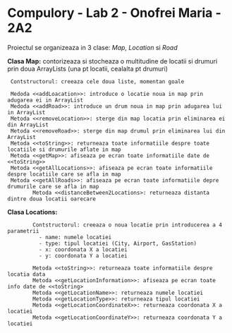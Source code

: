 # Compulory - Lab 2 - Onofrei Maria - 2A2

Proiectul se organizeaza in 3 clase: *Map, Location* si *Road*


**Clasa Map:** contorizeaza si stocheaza o multitudine de locatii si drumuri prin doua ArrayLists (una pt locatii, cealalta pt drumuri)

     Contstructorul: creeaza cele doua liste, momentan goale
            
     Medoda <<addLoacation>>: introduce o locatie noua in map prin adugarea ei in ArrayList
     Medoda <<addRoad>>: introduce un drum noua in map prin adugarea lui in ArrayList
     Metoda <<removeLocation>>: sterge din map locatia prin eliminarea ei din ArrayList
     Metoda <<removeRoad>>: sterge din map drumul prin eliminarea lui din ArrayList
     Metoda <<toString>>: returneaza toate informatiile despre toate locatiile si drumurile aflate in map
     Metoda <<getMap>>: afiseaza pe ecran toate informatiile date de <<toString>>
     Metoda <<getAllLocations>>: afiseaza pe ecran toate informatiile despre locatiile care se afla in map
     Metoda <<getAllRoads>>: afiseaza pe ecran toate informatiile depre drumurile care se afla in map
            Metoda <<distanceBetween2Locations>: returneaza distanta dintre doua locatii oarecare


**Clasa Locations:**

            Contstructorul: creeaza o noua locatie prin introducerea a 4 parametrii
              - name: numele locatiei
              - type: tipul locatiei (City, Airport, GasStation)
              - x: coordonata X a locatiei
              - y: coordonata Y a locatiei
              
            Metoda <<toString>>: returneaza toate informatiile despre locatia data
            Metoda <<getLocationInformation>>: afiseaza pe ecran toate info date de <<toString>
            Metoda <<getLocationName>>: returneaza numele locatiei
            Metoda <<getLocationType>>: returneaza tipul locatiei
            Metoda <<getLocationCoordinateX>>: returneaza coordonata X a locatiei
            Metoda <<getLocationCoordinateY>>: returneaza coordonata Y a locatiei
